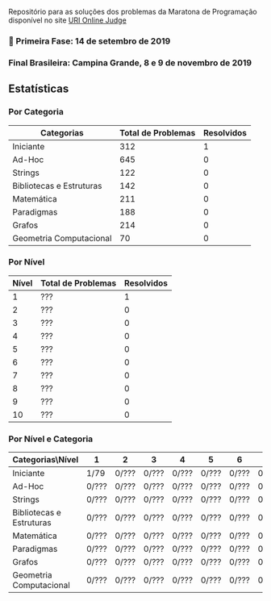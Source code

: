 Repositório para as soluções dos problemas da Maratona de Programação disponível no site [URI Online Judge](https://www.urionlinejudge.com.br/)

### 🎯 Primeira Fase: 14 de setembro de 2019 
### Final Brasileira: Campina Grande, 8 e 9 de novembro de 2019



## Estatísticas

### Por Categoria

| Categorias               | Total de Problemas | Resolvidos |
|--------------------------|--------------------|------------|
| Iniciante                | 312                | 1          |
| Ad-Hoc                   | 645                | 0          |
| Strings                  | 122                | 0          |
| Bibliotecas e Estruturas | 142                | 0          |
| Matemática               | 211                | 0          |
| Paradigmas               | 188                | 0          |
| Grafos                   | 214                | 0          |
| Geometria Computacional  | 70                 | 0          |


### Por Nível

| Nível | Total de Problemas | Resolvidos |
|-------|--------------------|------------|
| 1     | ???                | 1          |
| 2     | ???                | 0          |
| 3     | ???                | 0          |
| 4     | ???                | 0          |
| 5     | ???                | 0          |
| 6     | ???                | 0          |
| 7     | ???                | 0          |
| 8     | ???                | 0          |
| 9     | ???                | 0          |
| 10    | ???                | 0          |

### Por Nível e Categoria

| Categorias\Nível         |   1   |    2  |    3  |    4  |    5  |    6  |    7  |    8  |    9  |   10  |
|--------------------------|-------|-------|-------|-------|-------|-------|-------|-------|-------|-------|
| Iniciante                | 1/79  | 0/??? | 0/??? | 0/??? | 0/??? | 0/??? | 0/??? | 0/??? | 0/10  | 0/6   |
| Ad-Hoc                   | 0/??? | 0/??? | 0/??? | 0/??? | 0/??? | 0/??? | 0/??? | 0/??? | 0/??? | 0/??? |
| Strings                  | 0/??? | 0/??? | 0/??? | 0/??? | 0/??? | 0/??? | 0/??? | 0/??? | 0/??? | 0/??? |
| Bibliotecas e Estruturas | 0/??? | 0/??? | 0/??? | 0/??? | 0/??? | 0/??? | 0/??? | 0/??? | 0/??? | 0/??? |
| Matemática               | 0/??? | 0/??? | 0/??? | 0/??? | 0/??? | 0/??? | 0/??? | 0/??? | 0/??? | 0/??? |
| Paradigmas               | 0/??? | 0/??? | 0/??? | 0/??? | 0/??? | 0/??? | 0/??? | 0/??? | 0/??? | 0/??? |
| Grafos                   | 0/??? | 0/??? | 0/??? | 0/??? | 0/??? | 0/??? | 0/??? | 0/??? | 0/??? | 0/??? |
| Geometria Computacional  | 0/??? | 0/??? | 0/??? | 0/??? | 0/??? | 0/??? | 0/??? | 0/??? | 0/??? | 0/??? |
